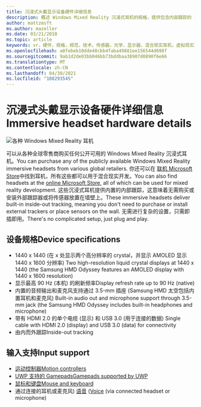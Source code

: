 ```yaml
---
title: 沉浸式头戴显示设备硬件详细信息
description: 概述 Windows Mixed Reality 沉浸式耳机的规格，提供包含内部跟踪的 VR (无需外部设置) 。
author: mattzmsft
ms.author: mazeller
ms.date: 03/21/2018
ms.topic: article
keywords: vr，硬件，规格，规范，技术，传感器，光学，显示器，混合现实耳机，虚拟现实耳机，什么是虚拟现实，沉浸式耳机
ms.openlocfilehash: a8febeb10dde40cbb4faba49881ee156544d698f
ms.sourcegitcommit: 9ab1d2de03bb046bb73bddbaa38907d0890f6e66
ms.translationtype: MT
ms.contentlocale: zh-CN
ms.lasthandoff: 04/30/2021
ms.locfileid: "108293545"
---
```

# <a name="immersive-headset-hardware-details"></a><span data-ttu-id="23e69-104">沉浸式头戴显示设备硬件详细信息</span><span class="sxs-lookup"><span data-stu-id="23e69-104">Immersive headset hardware details</span></span>

![各种 Windows Mixed Reality 耳机](images/MR-headsets.png)

<span data-ttu-id="23e69-106">可以从各种全球零售商购买任何公开可用的 Windows Mixed Reality 沉浸式耳机。</span><span class="sxs-lookup"><span data-stu-id="23e69-106">You can purchase any of the publicly available Windows Mixed Reality immersive headsets from various global retailers.</span></span> <span data-ttu-id="23e69-107">你还可以在 [联机 Microsoft Store](https://www.microsoft.com/en-us/store/collections/AR-MR-VRheadsets)中找到耳机，所有这些都可以用于混合现实开发。</span><span class="sxs-lookup"><span data-stu-id="23e69-107">You can also find headsets at the [online Microsoft Store](https://www.microsoft.com/en-us/store/collections/AR-MR-VRheadsets), all of which can be used for mixed reality development.</span></span> <span data-ttu-id="23e69-108">这些沉浸式耳机提供内置的内部跟踪，这意味着无需购买或安装外部跟踪器或将传感器放置在墙壁上。</span><span class="sxs-lookup"><span data-stu-id="23e69-108">These immersive headsets deliver built-in inside-out tracking, meaning you don't need to purchase or install external trackers or place sensors on the wall.</span></span> <span data-ttu-id="23e69-109">无需进行复杂的设置，只需即插即用。</span><span class="sxs-lookup"><span data-stu-id="23e69-109">There's no complicated setup, just plug and play.</span></span>

## <a name="device-specifications"></a><span data-ttu-id="23e69-110">设备规格</span><span class="sxs-lookup"><span data-stu-id="23e69-110">Device specifications</span></span>

* <span data-ttu-id="23e69-111">1440 x 1440 (在 x 处显示两个高分辨率的 crystal，并显示 AMOLED 显示 1440 x 1600 分辨率) </span><span class="sxs-lookup"><span data-stu-id="23e69-111">Two high-resolution liquid crystal displays at 1440 x 1440 (the Samsung HMD Odyssey features an AMOLED display with 1440 x 1600 resolution)</span></span>
* <span data-ttu-id="23e69-112">显示最高 90 Hz (本机) 的刷新频率</span><span class="sxs-lookup"><span data-stu-id="23e69-112">Display refresh rate up to 90 Hz (native)</span></span>
* <span data-ttu-id="23e69-113">内置的音频输出和麦克风支持通过 3.5-mm 插座 (Samsung HMD 太空包括内置耳机和麦克风) </span><span class="sxs-lookup"><span data-stu-id="23e69-113">Built-in audio out and microphone support through 3.5-mm jack (the Samsung HMD Odyssey includes built-in headphones and microphone)</span></span>
* <span data-ttu-id="23e69-114">带有 HDMI 2.0 的单个电缆 (显示) 和 USB 3.0 (用于连接的数据) </span><span class="sxs-lookup"><span data-stu-id="23e69-114">Single cable with HDMI 2.0 (display) and USB 3.0 (data) for connectivity</span></span>
* <span data-ttu-id="23e69-115">由内而外跟踪</span><span class="sxs-lookup"><span data-stu-id="23e69-115">Inside-out tracking</span></span>

## <a name="input-support"></a><span data-ttu-id="23e69-116">输入支持</span><span class="sxs-lookup"><span data-stu-id="23e69-116">Input support</span></span>

* [<span data-ttu-id="23e69-117">运动控制器</span><span class="sxs-lookup"><span data-stu-id="23e69-117">Motion controllers</span></span>](../design/motion-controllers.md)
* [<span data-ttu-id="23e69-118">UWP 支持的 Gamepads</span><span class="sxs-lookup"><span data-stu-id="23e69-118">Gamepads supported by UWP</span></span>](hardware-accessories.md)
* [<span data-ttu-id="23e69-119">鼠标和键盘</span><span class="sxs-lookup"><span data-stu-id="23e69-119">Mouse and keyboard</span></span>](hardware-accessories.md)
* <span data-ttu-id="23e69-120">通过连接的耳机或麦克风) [语音](../design/voice-input.md) (</span><span class="sxs-lookup"><span data-stu-id="23e69-120">[Voice](../design/voice-input.md) (via connected headset or microphone)</span></span>

